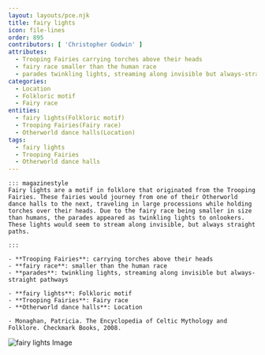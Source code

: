 ```yaml
---
layout: layouts/pce.njk
title: fairy lights
icon: file-lines
order: 895
contributors: [ 'Christopher Godwin' ]
attributes:
  - Trooping Fairies carrying torches above their heads
  - fairy race smaller than the human race
  - parades twinkling lights, streaming along invisible but always-straight pathways
categories:
  - Location
  - Folkloric motif
  - Fairy race
entities:
  - fairy lights(Folkloric motif)
  - Trooping Fairies(Fairy race)
  - Otherworld dance halls(Location)
tags:
  - fairy lights
  - Trooping Fairies
  - Otherworld dance halls
---
```

``` tab [group1:Info]
::: magazinestyle
Fairy lights are a motif in folklore that originated from the Trooping Fairies. These fairies would journey from one of their Otherworld dance halls to the next, traveling in large processions while holding torches over their heads. Due to the fairy race being smaller in size than humans, the parades appeared as twinkling lights to onlookers. These lights would seem to stream along invisible, but always straight paths.

:::
```
``` tab [group1:Attributes]
- **Trooping Fairies**: carrying torches above their heads
- **fairy race**: smaller than the human race
- **parades**: twinkling lights, streaming along invisible but always-straight pathways
```
``` tab [group1:Entities]
- **fairy lights**: Folkloric motif
- **Trooping Fairies**: Fairy race
- **Otherworld dance halls**: Location
```
``` tab [group1:Sources]
- Monaghan, Patricia. The Encyclopedia of Celtic Mythology and Folklore. Checkmark Books, 2008.
```
![fairy lights Image](https://upload.wikimedia.org/wikipedia/commons/b/b9/Trafalgar_Square_Christmas_tree_2012_-_geograph.org.uk_-_3265703.jpg)
